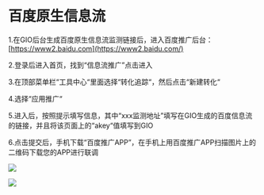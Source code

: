 # 百度原生信息流

1.在GIO后台生成百度原生信息流监测链接后，进入百度推广后台：[https://www2.baidu.com](https://www2.baidu.com/)​

2.登录后进入首页，找到“信息流推广”点击进入

3.在顶部菜单栏“工具中心“里面选择“转化追踪“，然后点击“新建转化“

4.选择“应用推广“

5.进入后，按照提示填写信息，其中“xxx监测地址”填写在GIO生成的百度信息流的链接，并且将该页面上的“akey“值填写到GIO

6.点击提交后，手机下载“百度推广APP”，在手机上用百度推广APP扫描图片上的二维码下载您的APP进行联调

![](https://github.com/growingio/growingio-docs-v3/tree/d520f4a494f6c0635c83422f55c665597e79ee96/.gitbook/assets/image%20%28146%29.png)

![](https://docs.growingio.com/.gitbook/assets/-LGNxeGABUADKiTWTaEM-LRB7_dSMzjJ1OCU_A6G-LRB9PkkLaoMJQXZwkPeimage.png)

